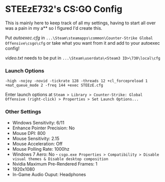 # STEEzE732's CS:GO Config

This is mainly here to keep track of all my settings, having to start all over was a pain in my a** so I figured I'd create this. 

Put *autoexec.cfg* in `...\Steam\steamapps\common\Counter-Strike Global Offensive\csgo\cfg` or take what you want from it and add to your autoexec config! 

*video.txt* needs to be put in `...\Steam\userdata\<Steam3 ID>\730\local\cfg`

### Launch Options

	-high -nojoy -novid -tickrate 128 -threads 12 +cl_forcepreload 1 +mat_queue_mode 2 -freq 144 +exec STEEzE.cfg

Enter launch options at `Steam > Library > Counter-Strike: Global Offensive (right-click) > Properties > Set Launch Options...`

### Other Settings
+ Windows Sensitivity: 6/11  
+ Enhance Pointer Precision: No  
+ Mouse DPI: 800  
+ Mouse Sensitivity: 2.15
+ Mouse Acceleration: Off
+ Mouse Polling Rate: 1000hz  
+ Windows 7 Aero: No - `csgo.exe Properties > Compatibility > Disable visual themes & Disable desktop composition`  
+ Nvidia Maximum Pre-Rendered Frames: 1  
+ 1920x1080
+ In-Game Audio Ouput: Headphones  

